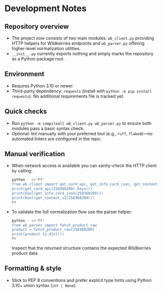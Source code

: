 # Development Notes

## Repository overview
- The project now consists of two main modules: `wb_client.py` providing HTTP helpers for Wildberries endpoints and `wb_parser.py` offering higher-level normalization utilities.
- `__init__.py` currently exports nothing and simply marks the repository as a Python package root.

## Environment
- Requires Python 3.10 or newer.
- Third-party dependency: `requests` (install with `python -m pip install requests`). No additional requirements file is tracked yet.

## Quick checks
- Run `python -m compileall wb_client.py wb_parser.py` to ensure both modules pass a basic syntax check.
- Optional: lint manually with your preferred tool (e.g., `ruff`, `flake8`)—no automated linters are configured in the repo.

## Manual verification
- When network access is available you can sanity-check the HTTP client by calling:
  ```bash
  python - <<'PY'
  from wb_client import get_card_api, get_info_card_json, get_content_v2
  print(get_card_api(258368289).keys())
  print(bool(get_info_card_json(258368289)))
  print(bool(get_content_v2(258368289)))
  PY
  ```
- To validate the full normalization flow use the parser helper:
  ```bash
  python - <<'PY'
  from wb_parser import fetch_product_raw
  product = fetch_product_raw(258368289)
  print(product.to_dict())
  PY
  ```
  Inspect that the returned structure contains the expected Wildberries product data.

## Formatting & style
- Stick to PEP 8 conventions and prefer explicit type hints using Python 3.10+ union syntax (`int | None`).
